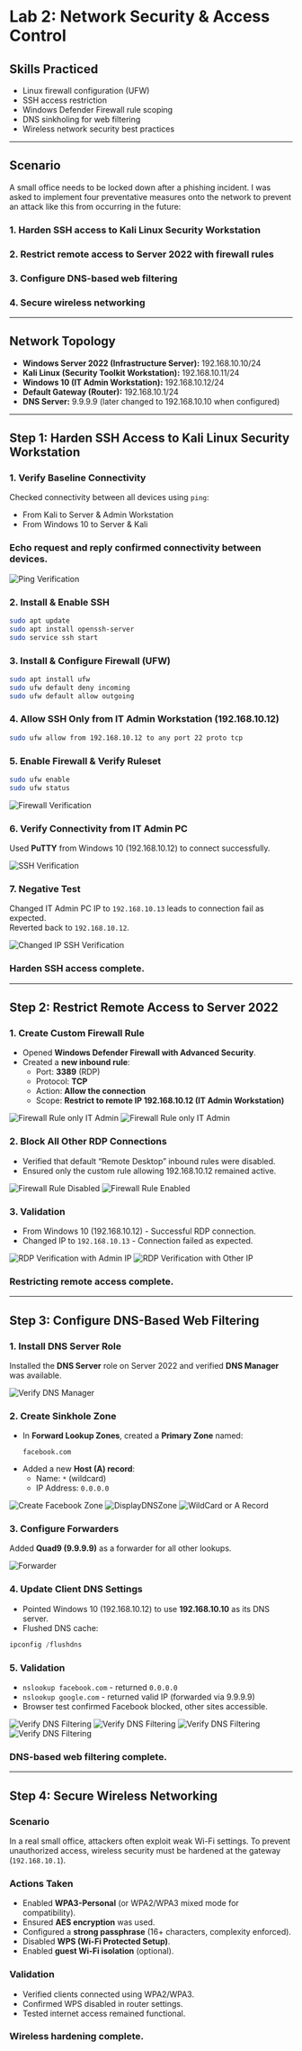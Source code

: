 # Lab 2: Network Security & Access Control
## Skills Practiced
- Linux firewall configuration (UFW)  
- SSH access restriction  
- Windows Defender Firewall rule scoping  
- DNS sinkholing for web filtering  
- Wireless network security best practices
---
## Scenario
A small office needs to be locked down after a phishing incident. I was asked to implement four preventative measures onto the network to prevent an attack like this from occurring in the future:

### 1. Harden SSH access to Kali Linux Security Workstation  
### 2. Restrict remote access to Server 2022 with firewall rules  
### 3. Configure DNS-based web filtering  
### 4. Secure wireless networking

---

## Network Topology
- **Windows Server 2022 (Infrastructure Server):** 192.168.10.10/24  
- **Kali Linux (Security Toolkit Workstation):** 192.168.10.11/24  
- **Windows 10 (IT Admin Workstation):** 192.168.10.12/24  
- **Default Gateway (Router):** 192.168.10.1/24  
- **DNS Server:** 9.9.9.9 (later changed to 192.168.10.10 when configured)

---

## Step 1: Harden SSH Access to Kali Linux Security Workstation

### 1. Verify Baseline Connectivity
Checked connectivity between all devices using `ping`:
- From Kali to Server & Admin Workstation  
- From Windows 10 to Server & Kali

### Echo request and reply confirmed connectivity between devices.

![Ping Verification](./Screenshots/1%20-%20Ping%20Verififcation.png)

### 2. Install & Enable SSH
```bash
sudo apt update
sudo apt install openssh-server
sudo service ssh start
```

### 3. Install & Configure Firewall (UFW)
```bash
sudo apt install ufw
sudo ufw default deny incoming
sudo ufw default allow outgoing
```

### 4. Allow SSH Only from IT Admin Workstation (192.168.10.12)
```bash
sudo ufw allow from 192.168.10.12 to any port 22 proto tcp
```

### 5. Enable Firewall & Verify Ruleset
```bash
sudo ufw enable
sudo ufw status
```

![Firewall Verification](./Screenshots/2%20-%20Firewall%20Verification.png)

### 6. Verify Connectivity from IT Admin PC
Used **PuTTY** from Windows 10 (192.168.10.12) to connect successfully.

![SSH Verification](./Screenshots/3%20-%20SSH%20Verification.png)

### 7. Negative Test
Changed IT Admin PC IP to `192.168.10.13` leads to connection fail as expected.  
Reverted back to `192.168.10.12`.

![Changed IP SSH Verification](./Screenshots/4%20-%20Changed%20IP%20Verification.png)

### Harden SSH access complete.

---

## Step 2: Restrict Remote Access to Server 2022

### 1. Create Custom Firewall Rule
- Opened **Windows Defender Firewall with Advanced Security**.  
- Created a **new inbound rule**:
  - Port: **3389** (RDP)  
  - Protocol: **TCP**  
  - Action: **Allow the connection**  
  - Scope: **Restrict to remote IP 192.168.10.12 (IT Admin Workstation)**

![Firewall Rule only IT Admin](./Screenshots/5.1%20-%20Firewall%20Rule%20RDP%20only%20IT%20Admin.png)
![Firewall Rule only IT Admin](./Screenshots/5.2%20-%20Firewall%20Rule%20RDP%20only%20IT%20Admin.png)

### 2. Block All Other RDP Connections
- Verified that default “Remote Desktop” inbound rules were disabled.  
- Ensured only the custom rule allowing 192.168.10.12 remained active.

![Firewall Rule Disabled](./Screenshots/6.1%20-%20Firewall%20Rule%20Siabled.png)
![Firewall Rule Enabled](./Screenshots/6.2%20-%20Firewall%20Rule%20Enabled.png)

### 3. Validation
- From Windows 10 (192.168.10.12) - Successful RDP connection.  
- Changed IP to `192.168.10.13` - Connection failed as expected.

![RDP Verification with Admin IP](./Screenshots/7.1%20-%20RDP%20Verification%20with%20Admin%20IP.png)
![RDP Verification with Other IP](./Screenshots/7.2%20-%20RDP%20Verification%20with%20Other%20IP.png)

### Restricting remote access complete.

---

## Step 3: Configure DNS-Based Web Filtering

### 1. Install DNS Server Role
Installed the **DNS Server** role on Server 2022 and verified **DNS Manager** was available.

![Verify DNS Manager](./Screenshots/8%20-%20Verify%20DNS%20Manager.png)

### 2. Create Sinkhole Zone
- In **Forward Lookup Zones**, created a **Primary Zone** named:
  ```
  facebook.com
  ```
- Added a new **Host (A) record**:
  - Name: `*` (wildcard)  
  - IP Address: `0.0.0.0`

![Create Facebook Zone](./Screenshots/9%20-%20Create%20facebook%20zone.png)
![DisplayDNSZone](./Screenshots/9.1%20-%20Display%20DNS%20Zone.png)
![WildCard or A Record](./Screenshots/10%20-%20WildCard%20or%20A%20Record.png)

### 3. Configure Forwarders
Added **Quad9 (9.9.9.9)** as a forwarder for all other lookups.

![Forwarder](./Screenshots/10.1%20-%20Forwarder.png)

### 4. Update Client DNS Settings
- Pointed Windows 10 (192.168.10.12) to use **192.168.10.10** as its DNS server.  
- Flushed DNS cache:
```powershell
ipconfig /flushdns
```

### 5. Validation
- `nslookup facebook.com` - returned `0.0.0.0`  
- `nslookup google.com` - returned valid IP (forwarded via 9.9.9.9)  
- Browser test confirmed Facebook blocked, other sites accessible.

![Verify DNS Filtering](./Screenshots/11.1%20-%20Verify.png)
![Verify DNS Filtering](./Screenshots/11.2%20-%20Verify.png)
![Verify DNS Filtering](./Screenshots/11.3.png)
![Verify DNS Filtering](./Screenshots/11.4.png)

### DNS-based web filtering complete.

---

## Step 4: Secure Wireless Networking

### Scenario
In a real small office, attackers often exploit weak Wi-Fi settings. To prevent unauthorized access, wireless security must be hardened at the gateway (`192.168.10.1`).

### Actions Taken
- Enabled **WPA3-Personal** (or WPA2/WPA3 mixed mode for compatibility).  
- Ensured **AES encryption** was used.  
- Configured a **strong passphrase** (16+ characters, complexity enforced).  
- Disabled **WPS (Wi-Fi Protected Setup)**.  
- Enabled **guest Wi-Fi isolation** (optional).

### Validation
- Verified clients connected using WPA2/WPA3.  
- Confirmed WPS disabled in router settings.  
- Tested internet access remained functional.

### Wireless hardening complete.
